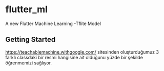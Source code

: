 # flutter_ml

A new Flutter Machine Learning -Tflite Model 

## Getting Started
https://teachablemachine.withgoogle.com/ 
sitesinden oluşturduğumuz 3 farklı classdaki bir resmi hangisine ait olduğunu yüzde bir şekilde 
öğrenmemizi sağlıyor.
